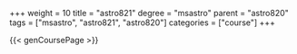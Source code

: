 +++
weight = 10
title = "astro821"
degree = "msastro"
parent = "astro820"
tags = ["msastro", "astro821", "astro820"]
categories = ["course"]
+++

{{< genCoursePage >}}

